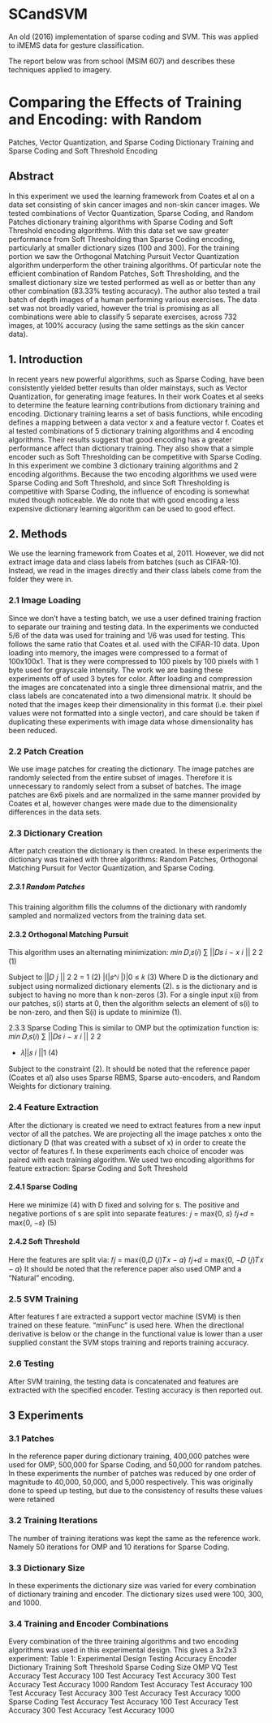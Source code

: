 # SCandSVM
An old (2016) implementation of sparse coding and SVM.  This was applied to iMEMS data for gesture classification. 

The report below was from school (MSIM 607) and describes these techniques applied to imagery.

# Comparing the Effects of Training and Encoding: with Random
Patches, Vector Quantization, and Sparse Coding Dictionary
Training and Sparse Coding and Soft Threshold Encoding

## Abstract
In this experiment we used the learning
framework from Coates et al on a data set
consisting of skin cancer images and non-skin
cancer images. We tested combinations of
Vector Quantization, Sparse Coding, and
Random Patches dictionary training algorithms
with Sparse Coding and Soft Threshold encoding
algorithms. With this data set we saw greater
performance from Soft Thresholding than
Sparse Coding encoding, particularly at smaller
dictionary sizes (100 and 300). For the training
portion we saw the Orthogonal Matching
Pursuit Vector Quantization algorithm
underperform the other training algorithms. Of
particular note the efficient combination of
Random Patches, Soft Thresholding, and the
smallest dictionary size we tested performed as
well as or better than any other combination
(83.33% testing accuracy).
The author also tested a trail batch of depth
images of a human performing various
exercises. The data set was not broadly varied,
however the trial is promising as all
combinations were able to classify 5 separate
exercises, across 732 images, at 100% accuracy
(using the same settings as the skin cancer
data).
## 1. Introduction
In recent years new powerful algorithms, such
as Sparse Coding, have been consistently
yielded better results than older mainstays,
such as Vector Quantization, for generating
image features. In their work Coates et al seeks
to determine the feature learning contributions
from dictionary training and encoding.
Dictionary training learns a set of basis
functions, while encoding defines a mapping
between a data vector x and a feature vector f.
Coates et al tested combinations of 5 dictionary
training algorithms and 4 encoding algorithms.
Their results suggest that good encoding has a
greater performance affect than dictionary
training. They also show that a simple encoder
such as Soft Thresholding can be competitive
with Sparse Coding.
In this experiment we combine 3 dictionary
training algorithms and 2 encoding algorithms.
Because the two encoding algorithms we used
were Sparse Coding and Soft Threshold, and
since Soft Thresholding is competitive with
Sparse Coding, the influence of encoding is
somewhat muted though noticeable. We do
note that with good encoding a less expensive
dictionary learning algorithm can be used to
good effect.
## 2. Methods
We use the learning framework from Coates et
al, 2011. However, we did not extract image
data and class labels from batches (such as
CIFAR-10). Instead, we read in the images
directly and their class labels come from the
folder they were in. 
### 2.1 Image Loading
Since we don’t have a testing batch, we use a
user defined training fraction to separate our
training and testing data. In the experiments
we conducted 5/6 of the data was used for
training and 1/6 was used for testing. This
follows the same ratio that Coates et al. used
with the CIFAR-10 data.
Upon loading into memory, the images were
compressed to a format of 100x100x1. That is
they were compressed to 100 pixels by 100
pixels with 1 byte used for grayscale intensity.
The work we are basing these experiments off
of used 3 bytes for color.
After loading and compression the images are
concatenated into a single three dimensional
matrix, and the class labels are concatenated
into a two dimensional matrix. It should be
noted that the images keep their dimensionality
in this format (i.e. their pixel values were not
formatted into a single vector), and care should
be taken if duplicating these experiments with
image data whose dimensionality has been
reduced.
### 2.2 Patch Creation
We use image patches for creating the
dictionary. The image patches are randomly
selected from the entire subset of images.
Therefore it is unnecessary to randomly select
from a subset of batches. The image patches
are 6x6 pixels and are normalized in the same
manner provided by Coates et al, however
changes were made due to the dimensionality
differences in the data sets.
### 2.3 Dictionary Creation
After patch creation the dictionary is then
created. In these experiments the dictionary
was trained with three algorithms: Random
Patches, Orthogonal Matching Pursuit for
Vector Quantization, and Sparse Coding.
##### 2.3.1 Random Patches
This training algorithm fills the columns of the
dictionary with randomly sampled and
normalized vectors from the training data set.
#### 2.3.2 Orthogonal Matching Pursuit
This algorithm uses an alternating minimization:
𝑚𝑖𝑛
𝐷,𝑠(𝑖)
∑ ||𝐷𝑠
𝑖 − 𝑥
𝑖
||
2
2
(1)

Subject to
||𝐷
𝑗
||
2
2
= 1 (2)
|(|𝑠^𝑖 |)|0 ≤ 𝑘 (3)
Where D is the dictionary and subject using
normalized dictionary elements (2). s is the
dictionary and is subject to having no more than
k non-zeros (3). For a single input x(i) from our
patches, s(i) starts at 0, then the algorithm
selects an element of s(i) to be non-zero, and
then S(i) is update to minimize (1).

2.3.3 Sparse Coding
This is similar to OMP but the optimization
function is:
𝑚𝑖𝑛
𝐷,𝑠(𝑖)
∑ ||𝐷𝑠
𝑖 − 𝑥
𝑖
||
2
2
+ 𝜆||𝑠
𝑖
||1 (4)

Subject to the constraint (2).
It should be noted that the reference paper
(Coates et al) also uses Sparse RBMS, Sparse
auto-encoders, and Random Weights for
dictionary training.
### 2.4 Feature Extraction
After the dictionary is created we need to
extract features from a new input vector of all
the patches. We are projecting all the image
patches x onto the dictionary D (that was
created with a subset of x) in order to create
the vector of features f.
In these experiments each choice of encoder
was paired with each training algorithm. We
used two encoding algorithms for feature
extraction: Sparse Coding and Soft Threshold
#### 2.4.1 Sparse Coding
Here we minimize (4) with D fixed and solving
for s. The positive and negative portions of s
are split into separate features:
𝑗 = max{0, 𝑠}
𝑓𝑗+𝑑 = max{0, −𝑠}
(5)

#### 2.4.2 Soft Threshold
Here the features are split via:
𝑓𝑗 = max{0,𝐷
(𝑗)𝑇𝑥 − 𝛼}
𝑓𝑗+𝑑 = max{0, −𝐷
(𝑗)𝑇𝑥 − 𝛼}
It should be noted that the reference paper also
used OMP and a “Natural” encoding.
### 2.5 SVM Training
After features f are extracted a support vector
machine (SVM) is then trained on these feature.
“minFunc” is used here. When the directional
derivative is below or the change in the
functional value is lower than a user supplied
constant the SVM stops training and reports
training accuracy.
### 2.6 Testing
After SVM training, the testing data is
concatenated and features are extracted with
the specified encoder. Testing accuracy is then
reported out.
## 3 Experiments
### 3.1 Patches
In the reference paper during dictionary
training, 400,000 patches were used for OMP,
500,000 for Sparse Coding, and 50,000 for
random patches. In these experiments the
number of patches was reduced by one order of
magnitude to 40,000, 50,000, and 5,000
respectively. This was originally done to speed
up testing, but due to the consistency of results
these values were retained
### 3.2 Training Iterations
The number of training iterations was kept the
same as the reference work. Namely 50
iterations for OMP and 10 iterations for Sparse
Coding.
### 3.3 Dictionary Size
In these experiments the dictionary size was
varied for every combination of dictionary
training and encoder. The dictionary sizes used
were 100, 300, and 1000.
### 3.4 Training and Encoder Combinations
Every combination of the three training
algorithms and two encoding algorithms was
used in this experimental design. This gives a
3x2x3 experiment:
Table 1: Experimental Design
Testing Accuracy
Encoder
Dictionary
Training
Soft
Threshold
Sparse
Coding Size
OMP VQ
Test
Accuracy
Test
Accuracy 100
Test
Accuracy
Test
Accuracy 300
Test
Accuracy
Test
Accuracy 1000
Random
Test
Accuracy
Test
Accuracy 100
Test
Accuracy
Test
Accuracy 300
Test
Accuracy
Test
Accuracy 1000
Sparse
Coding
Test
Accuracy
Test
Accuracy 100
Test
Accuracy
Test
Accuracy 300
Test
Accuracy
Test
Accuracy 1000
